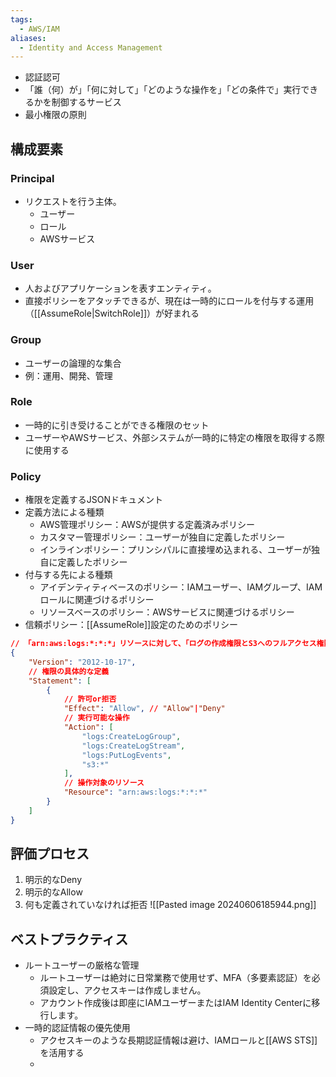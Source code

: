 ```yaml
---
tags:
  - AWS/IAM
aliases:
  - Identity and Access Management
---
```

- 認証認可
- 「誰（何）が」「何に対して」「どのような操作を」「どの条件で」実行できるかを制御するサービス
- 最小権限の原則
## 構成要素
### Principal
- リクエストを行う主体。
	- ユーザー
	- ロール
	- AWSサービス
### User
- 人およびアプリケーションを表すエンティティ。
- 直接ポリシーをアタッチできるが、現在は一時的にロールを付与する運用（[[AssumeRole|SwitchRole]]）が好まれる
### Group
- ユーザーの論理的な集合
- 例：運用、開発、管理
### Role
- 一時的に引き受けることができる権限のセット
- ユーザーやAWSサービス、外部システムが一時的に特定の権限を取得する際に使用する
### Policy
- 権限を定義するJSONドキュメント
- 定義方法による種類
	- AWS管理ポリシー：AWSが提供する定義済みポリシー
	- カスタマー管理ポリシー：ユーザーが独自に定義したポリシー
	- インラインポリシー：プリンシパルに直接埋め込まれる、ユーザーが独自に定義したポリシー
- 付与する先による種類
	- アイデンティティベースのポリシー：IAMユーザー、IAMグループ、IAMロールに関連づけるポリシー
	- リソースベースのポリシー：AWSサービスに関連づけるポリシー
- 信頼ポリシー：[[AssumeRole]]設定のためのポリシー
```json
// 「arn:aws:logs:*:*:*」リソースに対して、「ログの作成権限とS3へのフルアクセス権限」を「許可」する
{
	"Version": "2012-10-17",
	// 権限の具体的な定義
	"Statement": [
		{
			// 許可or拒否
			"Effect": "Allow", // "Allow"|"Deny"
			// 実行可能な操作
			"Action": [
				"logs:CreateLogGroup",
				"logs:CreateLogStream",
				"logs:PutLogEvents",
				"s3:*"
			],
			// 操作対象のリソース
			"Resource": "arn:aws:logs:*:*:*"
		}
	]
}
```
## 評価プロセス
1. 明示的なDeny
2. 明示的なAllow
3. 何も定義されていなければ拒否
![[Pasted image 20240606185944.png]]
## ベストプラクティス
- ルートユーザーの厳格な管理
	- ルートユーザーは絶対に日常業務で使用せず、MFA（多要素認証）を必須設定し、アクセスキーは作成しません。
	- アカウント作成後は即座にIAMユーザーまたはIAM Identity Centerに移行します。
- 一時的認証情報の優先使用
	- アクセスキーのような長期認証情報は避け、IAMロールと[[AWS STS]]を活用する
	- 
